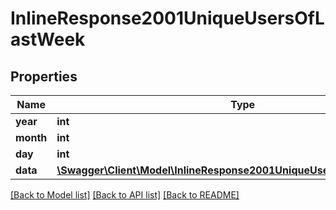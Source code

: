 # InlineResponse2001UniqueUsersOfLastWeek

## Properties
Name | Type | Description | Notes
------------ | ------------- | ------------- | -------------
**year** | **int** |  | [optional] 
**month** | **int** |  | [optional] 
**day** | **int** |  | [optional] 
**data** | [**\Swagger\Client\Model\InlineResponse2001UniqueUsersOfLastWeekData[]**](InlineResponse2001UniqueUsersOfLastWeekData.md) |  | [optional] 

[[Back to Model list]](../../README.md#documentation-for-models) [[Back to API list]](../../README.md#documentation-for-api-endpoints) [[Back to README]](../../README.md)

